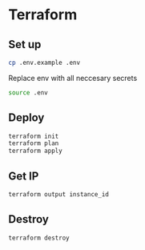 # Terraform

## Set up

```bash
cp .env.example .env
```

Replace env with all neccesary secrets

```bash
source .env
```

## Deploy

```bash
terraform init
terraform plan
terraform apply
```

## Get IP

```bash
terraform output instance_id
```

## Destroy

```bash
terraform destroy
```
